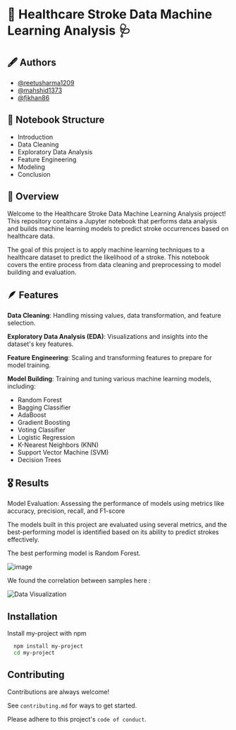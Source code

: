 
# 💊 Healthcare Stroke Data Machine Learning Analysis 🩺



## 🖋️ Authors

- [@reetusharma1209](https://github.com/reetusharma1209)
- [@mahshid1373](https://github.com/mahshid1373)
- [@fjkhan86](https://github.com/fjkhan86)


## 👣 Notebook Structure
- Introduction
- Data Cleaning
- Exploratory Data Analysis
- Feature Engineering
- Modeling
- Conclusion
## 📎  Overview
Welcome to the Healthcare Stroke Data Machine Learning Analysis project! This repository contains a Jupyter notebook that performs data analysis and builds machine learning models to predict stroke occurrences based on healthcare data.

The goal of this project is to apply machine learning techniques to a healthcare dataset to predict the likelihood of a stroke. This notebook covers the entire process from data cleaning and preprocessing to model building and evaluation.
## 🪶 Features

**Data Cleaning**: Handling missing values, data transformation, and feature selection.

**Exploratory Data Analysis (EDA)**: Visualizations and insights into the dataset's key features.

**Feature Engineering**: Scaling and transforming features to prepare for model training.

**Model Building**: Training and tuning various machine learning models, including:
    
- Random Forest
- Bagging Classifier
- AdaBoost
- Gradient Boosting
- Voting Classifier
- Logistic Regression
- K-Nearest Neighbors (KNN)
- Support Vector Machine (SVM)
- Decision Trees


## 🎖️ Results

Model Evaluation: Assessing the performance of models using metrics like accuracy, precision, recall, and F1-score

The models built in this project are evaluated using several metrics, and the best-performing model is identified based on its ability to predict strokes effectively.

The best performing model is Random Forest.  

![image](https://github.com/user-attachments/assets/54f4bfb4-59bc-4767-8a43-1f79d33267b3)

We found the correlation between samples here :

![Data Visualization](heatmap.png)

## Installation

Install my-project with npm

```bash
  npm install my-project
  cd my-project
```
    
## Contributing

Contributions are always welcome!

See `contributing.md` for ways to get started.

Please adhere to this project's `code of conduct`.


